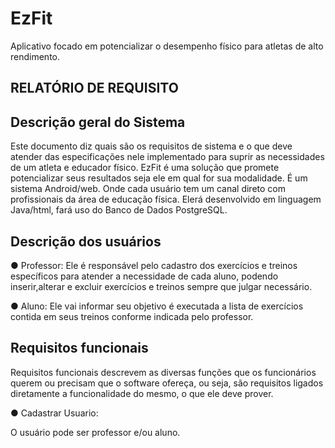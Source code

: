 # EzFit
Aplicativo focado em potencializar o desempenho físico para atletas de alto rendimento.




## RELATÓRIO DE REQUISITO

## Descrição geral do Sistema
Este documento diz quais são os requisitos de sistema e o que deve atender das especificações nele implementado para suprir as necessidades de um atleta e educador físico. EzFit é uma solução que promete potencializar seus resultados seja ele em qual for sua modalidade. 
É um sistema Android/web. Onde cada usuário tem um canal direto com profissionais da área  de educação física. Elerá desenvolvido em linguagem Java/html, fará uso do Banco de Dados PostgreSQL.


## Descrição dos usuários

●	Professor: Ele é responsável pelo cadastro dos exercícios e treinos específicos para atender a necessidade de cada aluno, podendo inserir,alterar e excluir exercícios e treinos sempre que julgar necessário.

●	Aluno: Ele vai informar seu objetivo é executada a lista de exercícios contida em seus treinos conforme indicada pelo professor. 


## Requisitos funcionais
Requisitos funcionais descrevem as diversas funções que os funcionários querem ou precisam que o software ofereça, ou seja, são requisitos ligados diretamente a funcionalidade do mesmo, o que ele deve prover.

●	Cadastrar Usuario: 

O usuário pode ser professor e/ou aluno.


